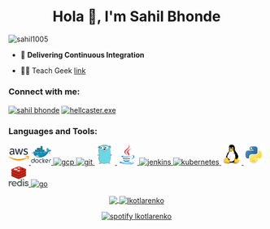 <h1 align="center">Hola 👋, I'm Sahil Bhonde</h1>

<p align="left"> <img src="https://komarev.com/ghpvc/?username=sahil1005&label=Profile%20views&color=0e75b6&style=flat" alt="sahil1005" /> </p>


- 🌱 **Delivering Continuous Integration**

- 👨‍💻 Teach Geek [link](https://github.com/sahil1005)

<h3 align="left">Connect with me:</h3>
<p align="left">
<a href="https://linkedin.com/in/sahil bhonde" target="blank"><img align="center" src="https://raw.githubusercontent.com/rahuldkjain/github-profile-readme-generator/master/src/images/icons/Social/linked-in-alt.svg" alt="sahil bhonde" height="30" width="40" /></a>
<a href="https://instagram.com/hellcaster.exe" target="blank"><img align="center" src="https://raw.githubusercontent.com/rahuldkjain/github-profile-readme-generator/master/src/images/icons/Social/instagram.svg" alt="hellcaster.exe" height="30" width="40" /></a>
</p>

<h3 align="left">Languages and Tools:</h3>
<p align="left"> <a href="https://aws.amazon.com" target="_blank" rel="noreferrer"> <img src="https://raw.githubusercontent.com/devicons/devicon/master/icons/amazonwebservices/amazonwebservices-original-wordmark.svg" alt="aws" width="40" height="40"/> </a> <a href="https://www.docker.com/" target="_blank" rel="noreferrer"> <img src="https://raw.githubusercontent.com/devicons/devicon/master/icons/docker/docker-original-wordmark.svg" alt="docker" width="40" height="40"/> </a> <a href="https://cloud.google.com" target="_blank" rel="noreferrer"> <img src="https://www.vectorlogo.zone/logos/google_cloud/google_cloud-icon.svg" alt="gcp" width="40" height="40"/> </a> <a href="https://git-scm.com/" target="_blank" rel="noreferrer"> <img src="https://www.vectorlogo.zone/logos/git-scm/git-scm-icon.svg" alt="git" width="40" height="40"/> </a> <a href="https://golang.org" target="_blank" rel="noreferrer"> <img src="https://raw.githubusercontent.com/devicons/devicon/master/icons/go/go-original.svg" alt="go" width="40" height="40"/> </a><a href="https://www.java.com" target="_blank" rel="noreferrer"> <img src="https://raw.githubusercontent.com/devicons/devicon/master/icons/java/java-original.svg" alt="java" width="40" height="40"/> </a> <a href="https://www.jenkins.io" target="_blank" rel="noreferrer"> <img src="https://www.vectorlogo.zone/logos/jenkins/jenkins-icon.svg" alt="jenkins" width="40" height="40"/> </a> <a href="https://kubernetes.io" target="_blank" rel="noreferrer"> <img src="https://www.vectorlogo.zone/logos/kubernetes/kubernetes-icon.svg" alt="kubernetes" width="40" height="40"/> </a> <a href="https://www.linux.org/" target="_blank" rel="noreferrer"> <img src="https://raw.githubusercontent.com/devicons/devicon/master/icons/linux/linux-original.svg" alt="linux" width="40" height="40"/> </a> <a href="https://www.python.org" target="_blank" rel="noreferrer"> <img src="https://raw.githubusercontent.com/devicons/devicon/master/icons/python/python-original.svg" alt="python" width="40" height="40"/> </a> <a href="https://redis.io" target="_blank" rel="noreferrer"> <img src="https://raw.githubusercontent.com/devicons/devicon/master/icons/redis/redis-original-wordmark.svg" alt="redis" width="40" height="40"/> </a> <a href="https://www.ansible.com/" target="_blank" rel="noreferrer"> <img src="https://www.vectorlogo.zone/logos/ansible/ansible-icon.svg" alt="go" width="40" height="40"/> </a> </p>

<p align="center">
  <a target="blank"href="https://github.com/sahil1005?tab=overview">
    <img align="center" src="https://github-readme-stats.vercel.app/api/top-langs/?username=sahil1005&theme=dark&hide_langs_below=1" height="220" />
    <img align="center" src="https://github-readme-stats.vercel.app/api?username=sahil1005&show_icons=true&theme=dark&locale=en" alt="lkotlarenko" height="220" />
  </a>
</p>
 

 <!-- 

Spotify Now Playing Card https://github.com/novatorem/novatorem --> 

<p align="center"> 

  <a href="https://open.spotify.com/user/lkotlarenko" target="blank"> 

   <img src="https://spotify-now-playing-lkotlarenko.vercel.app/api/spotify" alt="spotify lkotlarenko"/> 

   </a> 

</p> 

  
 










  


